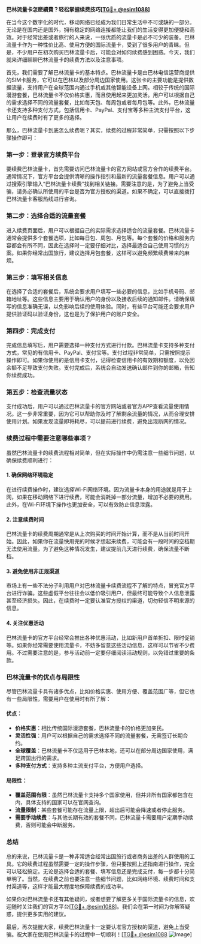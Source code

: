 **巴林流量卡怎麽續費？轻松掌握续费技巧[[TG💪+ @esim1088](https://t.me/s/esim1088)]**

在当今这个数字化的时代，移动网络已经成为我们日常生活中不可或缺的一部分。无论是在国内还是国外，拥有稳定的网络连接都能让我们的生活变得更加便捷和高效。对于经常出差或者旅行的人来说，一张优质的流量卡是必不可少的装备。巴林流量卡作为一种性价比高、使用方便的国际流量卡，受到了很多用户的青睐。但是，不少用户在初次购买巴林流量卡后，可能会对如何续费感到困惑。今天，我们就来详细聊聊巴林流量卡的续费方法以及注意事项。

首先，我们需要了解巴林流量卡的基本特点。巴林流量卡是由巴林电信运营商提供的SIM卡服务，它可以在巴林以及部分周边国家使用。这张卡的主要功能是提供数据流量，支持用户在全球范围内通过手机或其他智能设备上网。相较于传统的国际漫游套餐，巴林流量卡不仅价格实惠，而且使用起来更加灵活。用户可以根据自己的需求选择不同的流量套餐，比如每天包、每周包或者每月包等。此外，巴林流量卡还支持多种支付方式，包括信用卡、PayPal、支付宝等多种主流支付平台，这让用户在续费时有了更多的选择。

那么，巴林流量卡到底怎么续费呢？其实，续费的过程非常简单，只需按照以下步骤操作即可：

### **第一步：登录官方续费平台**
要续费巴林流量卡，首先需要访问巴林流量卡的官方网站或官方合作的续费平台。通常情况下，官方平台会提供清晰的操作指引和最新的流量套餐信息。用户可以通过搜索引擎输入“巴林流量卡续费”找到相关链接。需要注意的是，为了避免上当受骗，请务必确认所使用的平台是否为官方授权的渠道。如果不确定，可以直接拨打巴林流量卡客服热线进行咨询。

### **第二步：选择合适的流量套餐**
进入续费页面后，用户可以根据自己的实际需求选择适合的流量套餐。巴林流量卡通常会提供多个套餐选项，比如每日包、周包、月包等。每个套餐的价格和服务内容都会有所不同，因此在选择时一定要仔细对比，选择最适合自己使用习惯的方案。如果你经常出国旅行，建议选择月包套餐，这样可以避免频繁续费带来的麻烦。

### **第三步：填写相关信息**
在选择了合适的套餐后，系统会要求用户填写一些必要的信息，比如手机号码、邮箱地址等。这些信息主要用于确认用户的身份以及接收后续的通知邮件。请确保填写的信息准确无误，以免影响后续的使用体验。同时，有些平台可能还会要求用户提供验证码以验证身份，这也是为了保护用户的账户安全。

### **第四步：完成支付**
完成信息填写后，用户需要选择一种支付方式进行付款。巴林流量卡支持多种支付方式，常见的有信用卡、PayPal、支付宝等。支付过程非常简单，只需按照提示操作即可。如果你使用的是信用卡支付，记得检查信用卡的有效期和额度，以免因余额不足导致支付失败。支付完成后，系统会自动发送确认邮件到你的邮箱，告知你续费成功。

### **第五步：检查流量状态**
支付成功后，用户可以通过巴林流量卡的官方网站或者官方APP查看流量使用情况。这一步非常重要，因为它可以帮助你及时了解剩余流量的情况，从而合理安排使用计划。如果发现流量即将耗尽，可以提前进行续费，避免出现断网的情况。

### **续费过程中需要注意哪些事项？**

虽然巴林流量卡的续费流程相对简单，但在实际操作中仍需注意一些细节问题，以确保续费顺利进行：

#### **1. 确保网络环境稳定**
在进行续费操作时，建议选择Wi-Fi网络环境。因为流量卡本身的用途就是用于上网，如果在移动网络下进行续费，可能会消耗掉一部分流量，增加不必要的费用。此外，在Wi-Fi环境下操作也更加安全，可以有效防止信息泄露。

#### **2. 注意续费时间**
巴林流量卡的续费周期通常是从上次购买的时间开始计算，而不是从当前时间开始。因此，如果你在流量快用完的时候才想起来续费，可能会有一段时间的空档期无法使用流量。为了避免这种情况发生，建议提前几天进行续费，确保流量不断档。

#### **3. 避免使用非正规渠道**
市场上有一些不法分子利用用户对巴林流量卡续费流程不了解的特点，冒充官方平台进行诈骗。这些虚假平台往往会以低价吸引用户，但最终可能导致个人信息泄露甚至经济损失。因此，在续费时一定要认准官方授权的渠道，切勿轻信不明来源的信息。

#### **4. 关注优惠活动**
巴林流量卡的官方平台经常会推出各种优惠活动，比如新用户首单折扣、限时促销等。如果你经常需要使用流量卡，不妨多留意这些活动信息，这样可以节省不少费用。不过需要注意的是，参与活动前一定要仔细阅读活动规则，以免错过重要的条款。

### **巴林流量卡的优点与局限性**

尽管巴林流量卡具有诸多优点，比如价格实惠、使用方便、覆盖范围广等，但它也有一些局限性，需要用户在使用时有所了解：

#### **优点：**
- **价格实惠**：相比传统国际漫游套餐，巴林流量卡的价格更加亲民。
- **灵活性强**：用户可以根据自己的需求选择不同的流量套餐，无需签订长期合约。
- **全球覆盖**：巴林流量卡不仅适用于巴林本地，还可以在部分周边国家使用，满足跨国出行的需求。
- **多种支付方式**：支持多种主流支付平台，方便用户选择。

#### **局限性：**
- **覆盖范围有限**：虽然巴林流量卡支持多个国家使用，但并非所有国家都包含在内，具体支持的国家可以在官网查询。
- **流量限制**：某些套餐可能存在流量上限，超出后可能会降速或者停止服务。
- **需要手动续费**：与其他长期有效的套餐不同，巴林流量卡需要用户定期手动续费，否则可能会中断服务。

### **总结**

总的来说，巴林流量卡是一种非常适合经常出国旅行或者商务出差的人群使用的工具。它的续费过程虽然需要一定的操作步骤，但只要按照上述指南进行操作，完全可以轻松搞定。无论是选择合适的套餐、填写信息还是完成支付，每一步都十分简单明了。当然，在续费之前也要注意一些细节问题，比如网络环境、续费时间和支付渠道等，这样才能最大程度地保障续费的成功率。

如果你对巴林流量卡还有其他疑问，或者想要了解更多关于国际流量卡的信息，欢迎随时关注我们的官方平台[[TG💪+ @esim1088](https://t.me/s/esim1088)]。我们会在第一时间为你解答疑惑，提供更多实用的建议。

最后，再次提醒大家，续费巴林流量卡一定要认准官方授权的渠道，避免上当受骗。祝大家在使用巴林流量卡的过程中一切顺利！[[TG💪+ @esim1088](https://t.me/s/esim1088) ![Image](https://i.postimg.cc/4NQfJmqS/Snipaste-2025-05-13-00-14-12.png)]